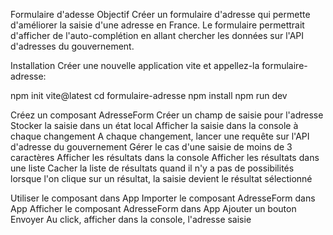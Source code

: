 Formulaire d'adesse
Objectif
Créer un formulaire d'adresse qui permette d'améliorer la saisie d'une adresse en France.
Le formulaire permettrait d'afficher de l'auto-complétion en allant chercher les données sur l'API d'adresses du gouvernement.

Installation
Créer une nouvelle application vite et appellez-la formulaire-adresse:

npm init vite@latest
cd formulaire-adresse
npm install
npm run dev


Créez un composant AdresseForm
Créer un champ de saisie pour l'adresse
Stocker la saisie dans un état local
Afficher la saisie dans la console à chaque changement
A chaque changement, lancer une requête sur l'API d'adresse du gouvernement
Gérer le cas d'une saisie de moins de 3 caractères
Afficher les résultats dans la console
Afficher les résultats dans une liste
Cacher la liste de résultats quand il n'y a pas de possibilités
lorsque l'on clique sur un résultat, la saisie devient le résultat sélectionné

Utiliser le composant dans App
Importer le composant AdresseForm dans App
Afficher le composant AdresseForm dans App
Ajouter un bouton Envoyer
Au click, afficher dans la console, l'adresse saisie